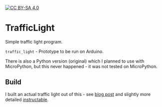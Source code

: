 [![CC BY-SA 4.0][cc-by-sa-shield]][cc-by-sa]

# TrafficLight

Simple traffic light program.

`traffic_light` - Prototype to be run on Arduino.


There is also a Python version (original) which I planned to use with MicroPython, but this never happened - it was not tested on MicroPython.


[cc-by-sa]: http://creativecommons.org/licenses/by-sa/4.0/
[cc-by-sa-shield]: https://img.shields.io/badge/License-CC%20BY--SA%204.0-lightgrey.svg


## Build

I built an actual traffic light out of this - see [blog post](https://buznik.net/blog/all/traffic-light-with-arduino-and-lego-duplo/) and slightly more detailed [instructable](https://www.instructables.com/id/Toy-Traffic-Light-With-Arduino-Nano/).
